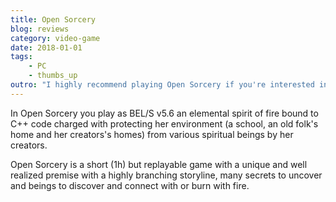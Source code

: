 ```yaml
---
title: Open Sorcery
blog: reviews
category: video-game
date: 2018-01-01
tags:
    - PC
    - thumbs_up
outro: "I highly recommend playing Open Sorcery if you're interested in short experimental games with unique premises."
---
```

In Open Sorcery you play as BEL/S v5.6 an elemental spirit of fire bound to C++ code charged with protecting her environment (a school, an old folk's home and her creators's homes) from various spiritual beings by her creators.

Open Sorcery is a short (1h) but replayable game with a unique and well realized premise with a highly branching storyline, many secrets to uncover and beings to discover and connect with or burn with fire.

